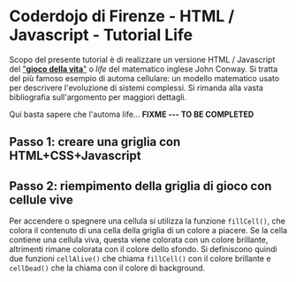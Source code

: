 # Coderdojo di Firenze - HTML / Javascript - Tutorial Life

Scopo del presente tutorial è di realizzare un versione HTML / Javascript del ["**gioco della vita**"](https://it.wikipedia.org/wiki/Gioco_della_vita)  o _life_ del matematico inglese John Conway.
Si tratta del più famoso esempio di automa cellulare: un modello matematico usato per descrivere l'evoluzione di sistemi complessi. Si rimanda alla vasta bibliografia sull'argomento per maggiori dettagli.

Qui basta sapere che l'automa life... **FIXME --- TO BE COMPLETED**

## Passo 1: creare una griglia con HTML+CSS+Javascript


## Passo 2: riempimento della griglia di gioco con cellule vive

Per accendere o spegnere una cellula si utilizza la funzione `fillCell()`, che colora il contenuto di una cella della griglia di un colore a piacere.
Se la cella contiene una cellula viva, questa viene colorata con un colore brillante, altrimenti rimane colorata con il colore dello sfondo. Si definiscono quindi due funzioni `cellAlive()` che chiama `fillCell()` con il colore brillante e `cellDead()` che la chiama con il colore di background.
